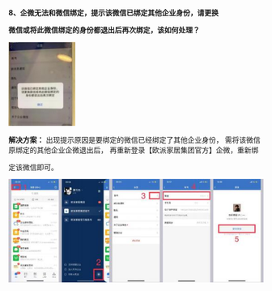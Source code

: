 <a name="bookmark26"></a>**8、企微无法和微信绑定，提示该微信已绑定其他企业身份，请更换**

**微信或将此微信绑定的身份都退出后再次绑定，该如何处理？**

![](Aspose.Words.aca87248-de04-4a2d-8e8a-3952345973ad.007.jpeg)


**解决方案：** 出现提示原因是要绑定的微信已经绑定了其他企业身份， 需将该微信 原绑定的其他企业企微退出后，  再重新登录【欧派家居集团官方】企微，重新绑

定该微信即可。

![](Aspose.Words.aca87248-de04-4a2d-8e8a-3952345973ad.008.jpeg)


